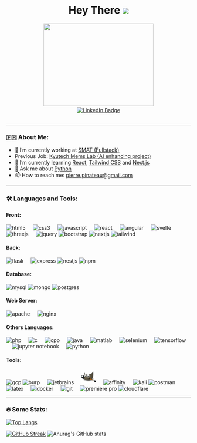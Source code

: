 <div id="header" align="center">
   <h1>
  Hey There
  <img src="https://media.giphy.com/media/hvRJCLFzcasrR4ia7z/giphy.gif" width="30px"/>
</h1>
   <div align="center">
  <img src="https://i.pinimg.com/originals/e4/26/70/e426702edf874b181aced1e2fa5c6cde.gif" width="300" height="225"/>
</div>
  <div id="badges">
    <a href="https://www.linkedin.com/in/pierre-pinateau-4212b4253/">
      <img src="https://img.shields.io/badge/LinkedIn-blue?style=for-the-badge&logo=linkedin&logoColor=white" alt="LinkedIn Badge"/>
    </a>
   </div>
   <img src="https://komarev.com/ghpvc/?username=Weyrd&style=flat-square&color=blue" alt=""/>
</div>



---
### 🇫🇷 About Me:
- 🔭 I’m currently working at [SMAT (Fullstack)]([http://www.life.kyutech.ac.jp/~momo/](https://www.smat.io/))
- Previous Job: [Kyutech Mems Lab (AI enhancing project)](http://www.life.kyutech.ac.jp/~momo/)
- 🌱 I’m currently learning [React](https://reactjs.org/), [Tailwind CSS](https://tailwindcss.com/) and [Next.js](https://nextjs.org/)
- 💬 Ask me about [Python](https://www.python.org/)
- 📫 How to reach me: pierre.pinateau@gmail.com
---
### :hammer_and_wrench: Languages and Tools:
#### Front:
<div>
  <img src="https://skillicons.dev/icons?i=html" title="html5" alt="html5" width="40" height="40"/>
  <img width="12" />
  <img src="https://skillicons.dev/icons?i=css" title="css3" alt="css3" width="40" height="40"/>
  <img width="12" />
  <img src="https://skillicons.dev/icons?i=js" title="javascript" alt="javascript" width="40" height="40"/>
  <img width="12" />
  <img src="https://skillicons.dev/icons?i=react" title="react" alt="react" width="40" height="40"/>
  <img width="12" />
  <img src="https://skillicons.dev/icons?i=angular" title="angular" alt="angular" width="40" height="40"/>
  <img width="12" />
  <img src="https://skillicons.dev/icons?i=svelte" title="svelte" alt="svelte" width="40" height="40"/>
  <img width="12" />
   <img src="https://skillicons.dev/icons?i=threejs" title="threejs" alt="threejs" width="40" height="40"/>
  <img width="12" />
  <img src="https://skillicons.dev/icons?i=jquery" title="jquery" alt="jquery" width="40" height="40"/>
  <img src="https://skillicons.dev/icons?i=bootstrap" title="bootstrap" alt="bootstrap" width="40" height="40"/>
  <img src="https://skillicons.dev/icons?i=nextjs" title="nextjs" alt="nextjs" width="40" height="40"/>
  <img src="https://skillicons.dev/icons?i=tailwind" title="tailwind" alt="tailwind" width="40" height="40"/>
</div>
  
#### Back:
<div>
<img src="https://skillicons.dev/icons?i=flask" title="flask" alt="flask" width="40" height="40"/>
<img width="12" />
<img src="https://skillicons.dev/icons?i=express" title="express" alt="express" width="40" height="40"/>
<img src="https://skillicons.dev/icons?i=nestjs" title="nestjs" alt="nestjs" width="40" height="40"/>
<img src="https://skillicons.dev/icons?i=nestjs" title="npm" alt="npm" width="40" height="40"/>
</div>


#### Database:
<div>
<img src="https://skillicons.dev/icons?i=mysql" title="mysql" alt="mysql" width="40" height="40"/>
<img src="https://skillicons.dev/icons?i=mongodb" title="mongo" alt="mongo" width="40" height="40"/>
<img src="https://skillicons.dev/icons?i=postgres" title="postgres" alt="postgres" width="40" height="40"/>
</div>


#### Web Server:
<div>
  <img src="https://cdn.jsdelivr.net/gh/devicons/devicon/icons/apache/apache-original.svg" title="apache" alt="apache" width="40" height="40"/>
  <img width="12" />
  <img src="https://cdn.jsdelivr.net/gh/devicons/devicon/icons/nginx/nginx-original.svg" title="nginx" alt="nginx" width="40" height="40"/>
</div>



#### Others Languages:
<div>
  <img src="https://skillicons.dev/icons?i=php" title="php" alt="php" width="40" height="40"/>
  <img width="12" />
  <img src="https://skillicons.dev/icons?i=c" title="c" alt="c" width="40" height="40"/>
  <img width="12" />
  <img src="https://skillicons.dev/icons?i=cpp" title="cpp" alt="cpp" width="40" height="40"/>
  <img width="12" />
  <img src="https://skillicons.dev/icons?i=java" title="java" alt="java" width="40" height="40"/>
  <img width="12" />
  <img src="https://skillicons.dev/icons?i=matlab" title="matlab" alt="matlab" width="40" height="40"/>
  <img width="12" />
  <img src="https://skillicons.dev/icons?i=selenium" title="selenium" alt="selenium" width="40" height="40"/>
  <img width="12" />
  <img src="https://skillicons.dev/icons?i=tensorflow" title="tensorflow" alt="tensorflow" width="40" height="40"/>
  <img width="12" />
  <img src="https://skillicons.dev/icons?i=jupither" title="jupyter notebook" alt="jupyter notebook" width="40" height="40"/>
  <img width="12" />
  <img src="https://skillicons.dev/icons?i=python" title="python" alt="python" width="40" height="40"/>
</div>

#### Tools:
<div>
   <img src="https://skillicons.dev/icons?i=gcp" title="gcp" alt="gcp" width="40" height="40"/>
  <img src="https://www.svgrepo.com/show/454430/burpsuite-security-software.svg" title="burp" alt="burp" width="40" height="40"/>
  <img width="12" />
  <img src="https://cdn.jsdelivr.net/gh/devicons/devicon/icons/jetbrains/jetbrains-original.svg" title="jetbrains" alt="jetbrains" width="40" height="40"/>
   
  <img width="12" />
  <img src="https://raw.githubusercontent.com/devicons/devicon/1119b9f84c0290e0f0b38982099a2bd027a48bf1/icons/gimp/gimp-original.svg" title="gimp" alt="gimp" width="40" height="40"/>
  <img width="12" />
  <img src="https://skillicons.dev/icons?i=affinity-photo" title="affinity" alt="affinity" width="40" height="40"/>
  <img width="12" />
  <img src="https://skillicons.dev/icons?i=kali" title="kali" alt="kali" width="40" height="40"/>
  <img src="https://skillicons.dev/icons?i=postman" title="postman" alt="postman" width="40" height="40"/>
  <img src="https://skillicons.dev/icons?i=latex" title="latex" alt="latex" width="40" height="40"/>
  <img width="12" />
  <img src="https://skillicons.dev/icons?i=docker" title="docker" alt="docker" width="40" height="40"/>
  <img width="12" />
  <img src="https://skillicons.dev/icons?i=git" title="git" alt="git" width="40" height="40"/>
  <img width="12" />
  <img src="https://cdn.jsdelivr.net/gh/devicons/devicon/icons/premierepro/premierepro-original.svg" title="premiere pro" alt="premiere pro" width="40" height="40"/>
   <img src="https://skillicons.dev/icons?i=cloudflare" title="cloudflare" alt="cloudflare" width="40" height="40"/>
  <img width="12" />
</div>



---
### :fire: Some Stats:
[![Top Langs](https://github-readme-stats.vercel.app/api/top-langs/?username=Weyrd&hide=Jupyter%20Notebook&theme=radical&layout=compact)](https://github.com/anuraghazra/github-readme-stats)

[![GitHub Streak](http://github-readme-streak-stats.herokuapp.com?user=Weyrd&exclude_days=Sun%2CSat&theme=radical)](https://git.io/streak-stats)
![Anurag's GitHub stats](https://github-readme-stats.vercel.app/api?username=Weyrd&show_icons=true&theme=radical)

<!--
**Weyrd/Weyrd** is a ✨ _special_ ✨ repository because its `README.md` (this file) appears on your GitHub profile.

Here are some ideas to get you started:

- 🔭 I’m currently working on ...
- 🌱 I’m currently learning ...
- 👯 I’m looking to collaborate on ...
- 🤔 I’m looking for help with ...
- 💬 Ask me about ...
- 📫 How to reach me: ...
- 😄 Pronouns: ...
- ⚡ Fun fact: ...
-->
